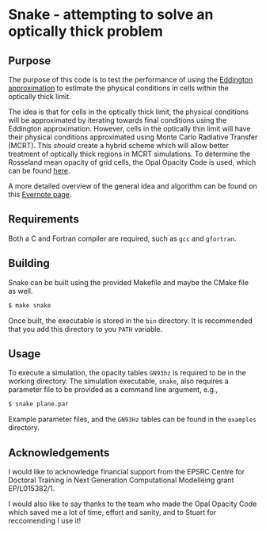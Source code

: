 # Snake - attempting to solve an optically thick problem

## Purpose

The purpose of this code is to test the performance of using the [Eddington approximation](https://en.wikipedia.org/wiki/Radiative_transfer#The_Eddington_approximation) to estimate the physical conditions in cells within the optically thick limit.

The idea is that for cells in the optically thick limit, the physical conditions will be approximated by iterating towards final conditions using the Eddington approximation. However, cells in the optically thin limit will have their physical conditions approximated using Monte Carlo Radiative Transfer (MCRT). This *should* create a hybrid scheme which will allow better treatment of optically thick regions in MCRT simulations. To determine the Rosseland mean opacity of grid cells, the Opal Opacity Code is used, which can be found [here](https://opalopacity.llnl.gov/). 

A more detailed overview of the general idea and algorithm can be found on this [Evernote page](https://www.evernote.com/shard/s669/sh/e6f7ca5e-1055-4d07-8366-5b144d2e5d88/4327343bd2391cc6a6b96d53eea29d20).

## Requirements

Both a C and Fortran compiler are required, such as `gcc` and `gfortran`. 

## Building

Snake can be built using the provided Makefile and maybe the CMake file as well.

```bash
$ make snake
```

Once built, the executable is stored in the `bin` directory. It is recommended that you add this directory to you `PATH` variable.

## Usage

To execute a simulation, the opacity tables `GN93hz` is required to be in the working directory. The simulation executable, `snake`, also requires a parameter file to be provided as a command line argument, e.g., 

```bash
$ snake plane.par
```

Example parameter files, and the `GN93Hz` tables can be found in the `examples` directory.

## Acknowledgements 
 
I would like to acknowledge financial support from the EPSRC Centre for Doctoral Training in Next Generation Computational Modelleing grant EP/L015382/1.

I would also like to say thanks to the team who made the Opal Opacity Code which saved me a lot of time, effort and sanity, and to Stuart for reccomending I use it!
